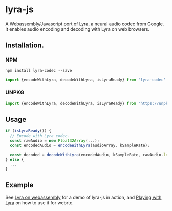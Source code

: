 # lyra-js
A Webassembly/Javascript port of [Lyra](https://github.com/google/lyra), a neural audio codec from Google. It enables audio encoding and decoding with Lyra on web browsers.

## Installation.

### NPM
```shell
npm install lyra-codec --save
```

```javascript
import {encodeWithLyra, decodeWithLyra, isLyraReady} from 'lyra-codec'
```

### UNPKG
```javascript
import {encodeWithLyra, decodeWithLyra, isLyraReady} from 'https://unpkg.com/lyra-codec/dist/lyra_bundle.js'
```

## Usage

```javascript
if (isLyraReady()) {
  // Encode with Lyra codec.
  const rawAudio = new Float32Array(...);
  const encodedAudio = encodeWithLyra(audioArray, kSampleRate);

  const decoded = decodeWithLyra(encodedAudio, kSampleRate, rawAudio.length);
} else {
  ...
}
```
## Example
See [Lyra on webassembly](https://lyra-69165.web.app) for a demo of lyra-js in action, and [Playing with Lyra](https://www.meetecho.com/blog/playing-with-lyra) on how to use it for webrtc.
